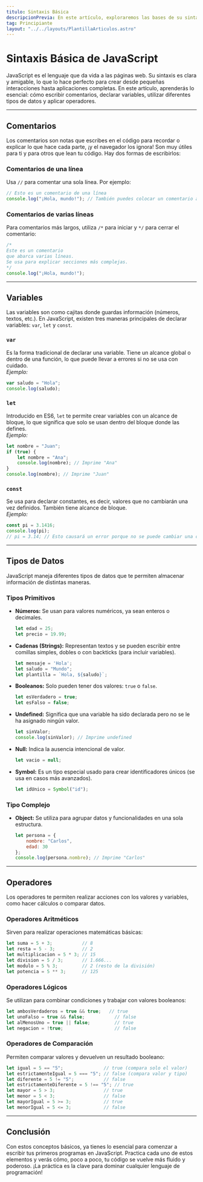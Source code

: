```yaml
---
titulo: Sintaxis Básica 
descripcionPrevia: En este artículo, exploraremos las bases de su sintaxis, incluyendo comentarios, variables, tipos de datos y operadores.
tag: Principiante
layout: "../../layouts/PlantillaArticulos.astro"
---
```


# Sintaxis Básica de JavaScript

JavaScript es el lenguaje que da vida a las páginas web. Su sintaxis es clara y amigable, lo que lo hace perfecto para crear desde pequeñas interacciones hasta aplicaciones completas. En este artículo, aprenderás lo esencial: cómo escribir comentarios, declarar variables, utilizar diferentes tipos de datos y aplicar operadores.

---

## Comentarios

Los comentarios son notas que escribes en el código para recordar o explicar lo que hace cada parte, ¡y el navegador los ignora! Son muy útiles para ti y para otros que lean tu código. Hay dos formas de escribirlos:

### Comentarios de una línea

Usa `//` para comentar una sola línea. Por ejemplo:

```javascript
// Esto es un comentario de una línea
console.log("¡Hola, mundo!"); // También puedes colocar un comentario al lado del código
```

### Comentarios de varias líneas

Para comentarios más largos, utiliza `/*` para iniciar y `*/` para cerrar el comentario:

```javascript
/*
Este es un comentario
que abarca varias líneas.
Se usa para explicar secciones más complejas.
*/
console.log("¡Hola, mundo!");
```

---

## Variables

Las variables son como cajitas donde guardas información (números, textos, etc.). En JavaScript, existen tres maneras principales de declarar variables: `var`, `let` y `const`.

### `var`

Es la forma tradicional de declarar una variable. Tiene un alcance global o dentro de una función, lo que puede llevar a errores si no se usa con cuidado.  
*Ejemplo:*

```javascript
var saludo = "Hola";
console.log(saludo);
```

### `let`

Introducido en ES6, `let` te permite crear variables con un alcance de bloque, lo que significa que solo se usan dentro del bloque donde las defines.  
*Ejemplo:*

```javascript
let nombre = "Juan";
if (true) {
    let nombre = "Ana";
    console.log(nombre); // Imprime "Ana"
}
console.log(nombre); // Imprime "Juan"
```

### `const`

Se usa para declarar constantes, es decir, valores que no cambiarán una vez definidos. También tiene alcance de bloque.  
*Ejemplo:*

```javascript
const pi = 3.1416;
console.log(pi);
// pi = 3.14; // Esto causará un error porque no se puede cambiar una constante
```

---

## Tipos de Datos

JavaScript maneja diferentes tipos de datos que te permiten almacenar información de distintas maneras.

### Tipos Primitivos

- **Números:** Se usan para valores numéricos, ya sean enteros o decimales.
  ```javascript
  let edad = 25;
  let precio = 19.99;
  ```

- **Cadenas (Strings):** Representan textos y se pueden escribir entre comillas simples, dobles o con backticks (para incluir variables).
  ```javascript
  let mensaje = 'Hola';
  let saludo = "Mundo";
  let plantilla = `Hola, ${saludo}`;
  ```

- **Booleanos:** Solo pueden tener dos valores: `true` o `false`.
  ```javascript
  let esVerdadero = true;
  let esFalso = false;
  ```

- **Undefined:** Significa que una variable ha sido declarada pero no se le ha asignado ningún valor.
  ```javascript
  let sinValor;
  console.log(sinValor); // Imprime undefined
  ```

- **Null:** Indica la ausencia intencional de valor.
  ```javascript
  let vacio = null;
  ```

- **Symbol:** Es un tipo especial usado para crear identificadores únicos (se usa en casos más avanzados).
  ```javascript
  let idUnico = Symbol("id");
  ```

### Tipo Complejo

- **Object:** Se utiliza para agrupar datos y funcionalidades en una sola estructura.
  ```javascript
  let persona = {
      nombre: "Carlos",
      edad: 30
  };
  console.log(persona.nombre); // Imprime "Carlos"
  ```

---

## Operadores

Los operadores te permiten realizar acciones con los valores y variables, como hacer cálculos o comparar datos.

### Operadores Aritméticos

Sirven para realizar operaciones matemáticas básicas:
```javascript
let suma = 5 + 3;           // 8
let resta = 5 - 3;          // 2
let multiplicacion = 5 * 3; // 15
let division = 5 / 3;       // 1.666...
let modulo = 5 % 3;         // 2 (resto de la división)
let potencia = 5 ** 3;      // 125
```

### Operadores Lógicos

Se utilizan para combinar condiciones y trabajar con valores booleanos:
```javascript
let ambosVerdaderos = true && true;   // true
let unoFalso = true && false;           // false
let alMenosUno = true || false;         // true
let negacion = !true;                   // false
```

### Operadores de Comparación

Permiten comparar valores y devuelven un resultado booleano:
```javascript
let igual = 5 == "5";               // true (compara solo el valor)
let estrictamenteIgual = 5 === "5"; // false (compara valor y tipo)
let diferente = 5 != "5";           // false
let estrictamenteDiferente = 5 !== "5"; // true
let mayor = 5 > 3;                  // true
let menor = 5 < 3;                  // false
let mayorIgual = 5 >= 3;            // true
let menorIgual = 5 <= 3;            // false
```

---

## Conclusión

Con estos conceptos básicos, ya tienes lo esencial para comenzar a escribir tus primeros programas en JavaScript. Practica cada uno de estos elementos y verás cómo, poco a poco, tu código se vuelve más fluido y poderoso. ¡La práctica es la clave para dominar cualquier lenguaje de programación!


